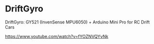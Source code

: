 # DriftGyro
DriftGyro: GY521 (InvenSense MPU6050) + Arduino Mini Pro for RC Drift Cars

https://www.youtube.com/watch?v=fYOZNVQYvNk

